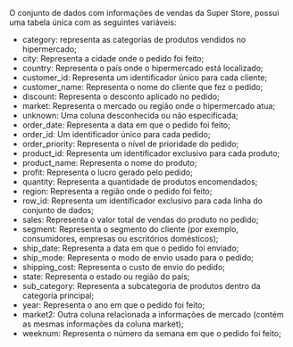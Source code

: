 O conjunto de dados com informações de vendas da Super Store, possui uma tabela única com as seguintes variáveis:

- category: representa as categorias de produtos vendidos no hipermercado;
- city: Representa a cidade onde o pedido foi feito;
- country: Representa o país onde o hipermercado está localizado;
- customer_id: Representa um identificador único para cada cliente;
- customer_name: Representa o nome do cliente que fez o pedido;
- discount: Representa o desconto aplicado no pedido;
- market: Representa o mercado ou região onde o hipermercado atua;
- unknown: Uma coluna desconhecida ou não especificada;
- order_date: Representa a data em que o pedido foi feito;
- order_id: Um identificador único para cada pedido;
- order_priority: Representa o nível de prioridade do pedido;
- product_id: Representa um identificador exclusivo para cada produto;
- product_name: Representa o nome do produto;
- profit: Representa o lucro gerado pelo pedido;
- quantity: Representa a quantidade de produtos encomendados;
- region: Representa a região onde o pedido foi feito;
- row_id: Representa um identificador exclusivo para cada linha do conjunto de dados;
- sales: Representa o valor total de vendas do produto no pedido;
- segment: Representa o segmento do cliente (por exemplo, consumidores, empresas ou escritórios domésticos);
- ship_date: Representa a data em que o pedido foi enviado;
- ship_mode: Representa o modo de envio usado para o pedido;
- shipping_cost: Representa o custo de envio do pedido;
- state: Representa o estado ou região do país;
- sub_category: Representa a subcategoria de produtos dentro da categoria principal;
- year: Representa o ano em que o pedido foi feito;
- market2: Outra coluna relacionada a informações de mercado (contém as mesmas informações da coluna market);
- weeknum: Representa o número da semana em que o pedido foi feito;

